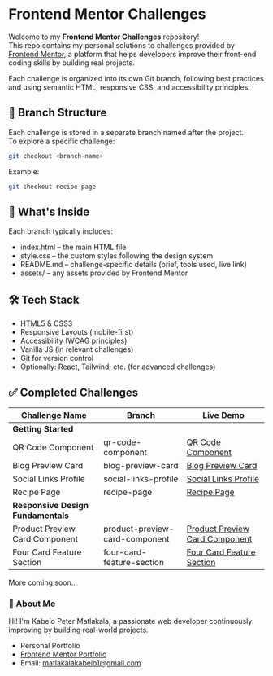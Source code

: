 # Frontend Mentor Challenges

Welcome to my **Frontend Mentor Challenges** repository!  
This repo contains my personal solutions to challenges provided by [Frontend Mentor](https://www.frontendmentor.io/), a platform that helps developers improve their front-end coding skills by building real projects.

Each challenge is organized into its own Git branch, following best practices and using semantic HTML, responsive CSS, and accessibility principles.

## 🔀 Branch Structure

Each challenge is stored in a separate branch named after the project.  
To explore a specific challenge:

```bash
git checkout <branch-name>
```

Example:

```bash
git checkout recipe-page
```

## 📁 What's Inside
Each branch typically includes:
- index.html – the main HTML file
- style.css – the custom styles following the design system
- README.md – challenge-specific details (brief, tools used, live link)
- assets/ – any assets provided by Frontend Mentor


## 🛠️ Tech Stack
- HTML5 & CSS3
- Responsive Layouts (mobile-first)
- Accessibility (WCAG principles)
- Vanilla JS (in relevant challenges)
- Git for version control
- Optionally: React, Tailwind, etc. (for advanced challenges)

## ✅ Completed Challenges

|   Challenge Name	|   Branch	|   Live Demo |
|---|---|---|
| **Getting Started** | 
| QR Code Component | qr-code-component |	[QR Code Component](https://kpm-frontend-mentor-challange.netlify.app/getting_started/qr-code-component/) |
| Blog Preview Card | blog-preview-card |	[Blog Preview Card](https://kpm-frontend-mentor-challange.netlify.app/getting_started/blog-preview-card/) |
| Social Links Profile | social-links-profile |	[Social Links Profile](https://kpm-frontend-mentor-challange.netlify.app/getting_started/social-links-profile/) |
| Recipe Page | recipe-page |	[Recipe Page](https://kpm-frontend-mentor-challange.netlify.app/getting_started/recipe-page/) |
| **Responsive Design Fundamentals** |
| Product Preview Card Component | product-preview-card-component |	[Product Preview Card Component](https://kpm-frontend-mentor-challange.netlify.app/responsive_designs/product-preview-card-component/) |
| Four Card  Feature Section | four-card-feature-section |	[Four Card  Feature Section](https://kpm-frontend-mentor-challange.netlify.app/responsive_designs/four-card-feature-section/) |

More coming soon...

### 📌 About Me
Hi! I'm Kabelo Peter Matlakala, a passionate web developer continuously improving by building real-world projects.

 - Personal Portfolio
 - [Frontend Mentor Portfolio](https://kpm-frontend-mentor-challange.netlify.app/)
 - Email: matlakalakabelo1@gmail.com
